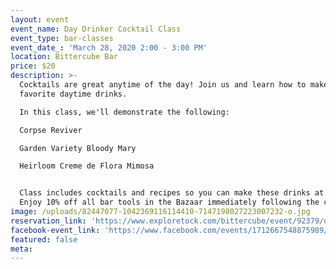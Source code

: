 ```yaml
---
layout: event
event_name: Day Drinker Cocktail Class
event_type: bar-classes
event_date_: 'March 28, 2020 2:00 - 3:00 PM'
location: Bittercube Bar
price: $20
description: >-
  Cocktails are great anytime of the day! Join us and learn how to make our
  favorite daytime drinks. 

  In this class, we'll demonstrate the following:

  Corpse Reviver

  Garden Variety Bloody Mary

  Heirloom Creme de Flora Mimosa


  Class includes cocktails and recipes so you can make these drinks at home.
  Enjoy 10% off all bar tools in the Bazaar immediately following the class!
image: /uploads/82447077-1042369116114410-7147198027223007232-o.jpg
reservation_link: 'https://www.exploretock.com/bittercube/event/92379/day-drinker-cocktail-class'
facebook-event_link: 'https://www.facebook.com/events/1712667548875989/'
featured: false
meta:
---
```


